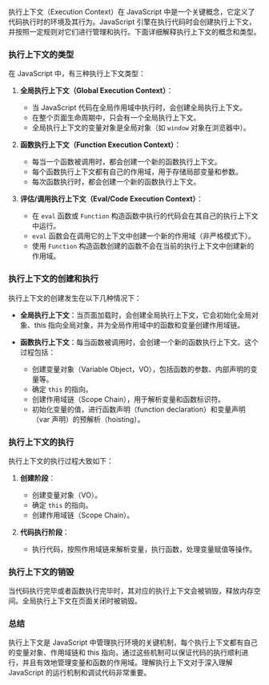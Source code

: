 执行上下文（Execution Context）在 JavaScript 中是一个关键概念，它定义了代码执行时的环境及其行为。JavaScript 引擎在执行代码时会创建执行上下文，并按照一定规则对它们进行管理和执行。下面详细解释执行上下文的概念和类型。

### 执行上下文的类型

在 JavaScript 中，有三种执行上下文类型：

1. **全局执行上下文（Global Execution Context）**：
   - 当 JavaScript 代码在全局作用域中执行时，会创建全局执行上下文。
   - 在整个页面生命周期中，只会有一个全局执行上下文。
   - 全局执行上下文的变量对象是全局对象（如 `window` 对象在浏览器中）。

2. **函数执行上下文（Function Execution Context）**：
   - 每当一个函数被调用时，都会创建一个新的函数执行上下文。
   - 每个函数执行上下文都有自己的作用域，用于存储局部变量和参数。
   - 每次函数执行时，都会创建一个新的函数执行上下文。

3. **评估/调用执行上下文（Eval/Code Execution Context）**：
   - 在 `eval` 函数或 `Function` 构造函数中执行的代码会在其自己的执行上下文中运行。
   - `eval` 函数会在调用它的上下文中创建一个新的作用域（非严格模式下）。
   - 使用 `Function` 构造函数创建的函数不会在当前的执行上下文中创建新的作用域。

### 执行上下文的创建和执行

执行上下文的创建发生在以下几种情况下：

- **全局执行上下文**：当页面加载时，会创建全局执行上下文，它会初始化全局对象、this 指向全局对象，并为全局作用域中的函数和变量创建作用域链。
  
- **函数执行上下文**：每当函数被调用时，会创建一个新的函数执行上下文。这个过程包括：
  - 创建变量对象（Variable Object，VO），包括函数的参数、内部声明的变量等。
  - 确定 `this` 的指向。
  - 创建作用域链（Scope Chain），用于解析变量和函数标识符。
  - 初始化变量的值，进行函数声明（function declaration）和变量声明（var 声明）的预解析（hoisting）。

### 执行上下文的执行

执行上下文的执行过程大致如下：

1. **创建阶段**：
   - 创建变量对象（VO）。
   - 确定 `this` 的指向。
   - 创建作用域链（Scope Chain）。

2. **代码执行阶段**：
   - 执行代码，按照作用域链来解析变量，执行函数，处理变量赋值等操作。

### 执行上下文的销毁

当代码执行完毕或者函数执行完毕时，其对应的执行上下文会被销毁，释放内存空间。全局执行上下文在页面关闭时被销毁。

### 总结

执行上下文是 JavaScript 中管理执行环境的关键机制，每个执行上下文都有自己的变量对象、作用域链和 this 指向，通过这些机制可以保证代码的执行顺利进行，并且有效地管理变量和函数的作用域。理解执行上下文对于深入理解 JavaScript 的运行机制和调试代码非常重要。